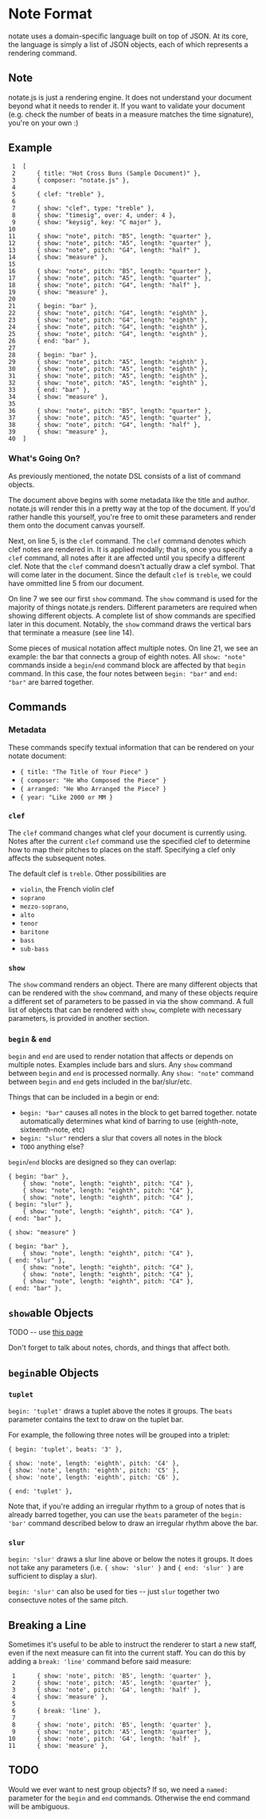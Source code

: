 
Note Format
===========

notate uses a domain-specific language built on top of JSON. At its core, the
language is simply a list of JSON objects, each of which represents a rendering
command.

## Note

notate.js is just a rendering engine. It does not understand your document
beyond what it needs to render it. If you want to validate your document (e.g.
check the number of beats in a measure matches the time signature), you're on
your own :)

## Example

     1  [
     2      { title: "Hot Cross Buns (Sample Document)" },
     3      { composer: "notate.js" },
     4
     5      { clef: "treble" },
     6
     7      { show: "clef", type: "treble" },
     8      { show: "timesig", over: 4, under: 4 },
     9      { show: "keysig", key: "C major" },
    10
    11      { show: "note", pitch: "B5", length: "quarter" },
    12      { show: "note", pitch: "A5", length: "quarter" },
    13      { show: "note", pitch: "G4", length: "half" },
    14      { show: "measure" },
    15
    16      { show: "note", pitch: "B5", length: "quarter" },
    17      { show: "note", pitch: "A5", length: "quarter" },
    18      { show: "note", pitch: "G4", length: "half" },
    19      { show: "measure" },
    20
    21      { begin: "bar" },
    22      { show: "note", pitch: "G4", length: "eighth" },
    23      { show: "note", pitch: "G4", length: "eighth" },
    24      { show: "note", pitch: "G4", length: "eighth" },
    25      { show: "note", pitch: "G4", length: "eighth" },
    26      { end: "bar" },
    27      
    28      { begin: "bar" },
    29      { show: "note", pitch: "A5", length: "eighth" },
    30      { show: "note", pitch: "A5", length: "eighth" },
    31      { show: "note", pitch: "A5", length: "eighth" },
    32      { show: "note", pitch: "A5", length: "eighth" },
    33      { end: "bar" },
    34      { show: "measure" },
    35
    36      { show: "note", pitch: "B5", length: "quarter" },
    37      { show: "note", pitch: "A5", length: "quarter" },
    38      { show: "note", pitch: "G4", length: "half" },
    39      { show: "measure" },
    40  ]

### What's Going On?

As previously mentioned, the notate DSL consists of a list of command objects. 

The document above begins with some metadata like the title and author.
notate.js will render this in a pretty way at the top of the document. If you'd
rather handle this yourself, you're free to omit these parameters and render
them onto the document canvas yourself.

Next, on line 5, is the `clef` command. The `clef` command denotes which clef
notes are rendered in. It is applied modally; that is, once you specify a
`clef` command, all notes after it are affected until you specify a different
clef. Note that the `clef` command doesn't actually draw a clef symbol. That
will come later in the document. Since the default `clef` is `treble`, we could
have ommitted line 5 from our document.

On line 7 we see our first `show` command. The `show` command is used for the
majority of things notate.js renders. Different parameters are required when
showing different objects. A complete list of show commands are specified later
in this document. Notably, the `show` command draws the vertical bars that
terminate a measure (see line 14).

Some pieces of musical notation affect multiple notes. On line 21, we see an
example: the bar that connects a group of eighth notes. All `show: "note"`
commands inside a `begin`/`end` command block are affected by that `begin`
command. In this case, the four notes between `begin: "bar"` and `end: "bar"`
are barred together.

## Commands

### Metadata

These commands specify textual information that can be rendered on your notate
document:

* `{ title: "The Title of Your Piece" }`
* `{ composer: "He Who Composed the Piece" }`
* `{ arranged: "He Who Arranged the Piece? }`
* `{ year: "Like 2000 or MM }`

### `clef`

The `clef` command changes what clef your document is currently using. Notes
after the current `clef` command use the specified clef to determine how to map
their pitches to places on the staff. Specifying a clef only affects the
subsequent notes.

The default clef is `treble`. Other possibilities are 

* `violin`, the French violin clef
* `soprano`
* `mezzo-soprano`,
* `alto`
* `tenor`
* `baritone`
* `bass`
* `sub-bass`

### `show`

The `show` command renders an object. There are many different objects that can
be rendered with the `show` command, and many of these objects require a
different set of parameters to be passed in via the show command. A full list
of objects that can be rendered with `show`, complete with necessary
parameters, is provided in another section.

### `begin` & `end`

`begin` and `end` are used to render notation that affects or depends on
multiple notes. Examples include bars and slurs. Any `show` command between
`begin` and `end` is processed normally. Any `show: "note"` command between
`begin` and `end` gets included in the bar/slur/etc.

Things that can be included in a begin or end:

* `begin: "bar"` causes all notes in the block to get barred together. notate
  automatically determines what kind of barring to use (eighth-note,
  sixteenth-note, etc)
* `begin: "slur"` renders a slur that covers all notes in the block
* `TODO` anything else?

`begin`/`end` blocks are designed so they can overlap:

    { begin: "bar" },
        { show: "note", length: "eighth", pitch: "C4" },
        { show: "note", length: "eighth", pitch: "C4" },
        { show: "note", length: "eighth", pitch: "C4" },
    { begin: "slur" },
        { show: "note", length: "eighth", pitch: "C4" },
    { end: "bar" },

    { show: "measure" }

    { begin: "bar" },
        { show: "note", length: "eighth", pitch: "C4" },
    { end: "slur" },
        { show: "note", length: "eighth", pitch: "C4" },
        { show: "note", length: "eighth", pitch: "C4" },
        { show: "note", length: "eighth", pitch: "C4" },
    { end: "bar" },

## `show`able Objects

TODO -- use [this page](http://en.wikipedia.org/wiki/List_of_musical_symbols) 

Don't forget to talk about notes, chords, and things that affect both.

## `begin`able Objects

### `tuplet`

`begin: 'tuplet'` draws a tuplet above the notes it groups. The `beats`
parameter contains the text to draw on the tuplet bar.

For example, the following three notes will be grouped into a triplet:

    { begin: 'tuplet', beats: '3' },
    
    { show: 'note', length: 'eighth', pitch: 'C4' },
    { show: 'note', length: 'eighth', pitch: 'C5' },
    { show: 'note', length: 'eighth', pitch: 'C6' },

    { end: 'tuplet' },

Note that, if you're adding an irregular rhythm to a group of notes that is
already barred together, you can use the `beats` parameter of the `begin:
'bar'` command described below to draw an irregular rhythm above the bar.

### `slur`

`begin: 'slur'` draws a slur line above or below the notes it groups. It does
not take any parameters (i.e. `{ show: 'slur' }` and `{ end: 'slur' }` are
sufficient to display a slur). 

`begin: 'slur'` can also be used for ties -- just `slur` together two
consectuve notes of the same pitch. 

## Breaking a Line

Sometimes it's useful to be able to instruct the renderer to start a new staff,
even if the next measure can fit into the current staff. You can do this by
adding a `break: 'line'` command before said measure:

     1      { show: 'note', pitch: 'B5', length: 'quarter' },
     2      { show: 'note', pitch: 'A5', length: 'quarter' },
     3      { show: 'note', pitch: 'G4', length: 'half' },
     4      { show: 'measure' },
     5
     6      { break: 'line' },
     7
     8      { show: 'note', pitch: 'B5', length: 'quarter' },
     9      { show: 'note', pitch: 'A5', length: 'quarter' },
    10      { show: 'note', pitch: 'G4', length: 'half' },
    11      { show: 'measure' },

## TODO

Would we ever want to nest group objects? If so, we need a `named: ` parameter
for the `begin` and `end` commands. Otherwise the end command will be
ambiguous.

